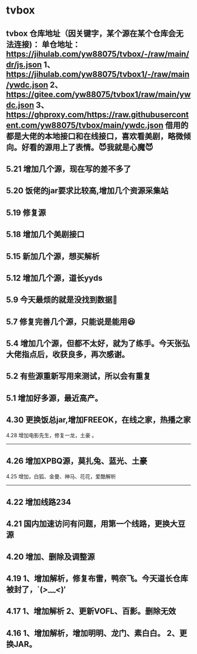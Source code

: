# tvbox
tvbox
仓库地址（因关键字，某个源在某个仓库会无法连接)：
单仓地址：https://jihulab.com/yw88075/tvbox/-/raw/main/dr/js.json
1、https://jihulab.com/yw88075/tvbox1/-/raw/main/ywdc.json
2、https://gitee.com/yw88075/tvbox1/raw/main/ywdc.json
3、https://ghproxy.com/https://raw.githubusercontent.com/yw88075/tvbox/main/ywdc.json
借用的都是大佬的本地接口和在线接口，喜欢看美剧，略微倾向。好看的源用上了表情。😈我就是心魔😈
---------------------------------
5.21
增加几个源，现在写的差不多了
---------------------------------
5.20
饭佬的jar要求比较高,增加几个资源采集站
---------------------------------
5.19
修复源
---------------------------------
5.18
增加几个美剧接口
---------------------------------
5.15
新加几个源，想买解析
---------------------------------
5.12
增加几个源，道长yyds
---------------------------------
5.9
今天最烦的就是没找到数据🤣
---------------------------------
5.7
修复完善几个源，只能说是能用😆
---------------------------------
5.4
增加几个源，但都不太好，就为了练手。今天张弘大佬指点后，收获良多，再次感谢。
---------------------------------
5.2
有些源重新写用来测试，所以会有重复
---------------------------------
5.1
增加好多源，最近高产。
---------------------------------
4.30
更换饭总jar,增加FREEOK，在线之家，热播之家
---------------------------------
4.28
增加电影先生，修复一龙，土豪 。

---------------------------------
4.26
增加XPBQ源，莫扎兔、蓝光、土豪
---------------------------------
4.25
增加，白狐、金曼、神马、花花，爱酷解析

---------------------------------
4.22
增加线路234
---------------------------------
4.21
国内加速访问有问题，用第一个线路，更换大豆源
---------------------------------
4.20
增加、删除及调整源
---------------------------------
4.19
1、增加解析，修复布雷，鸭奈飞。今天道长仓库被封了，`(*>﹏<*)′
---------------------------------
4.17
1、增加解析
2、更新VOFL、百影。删除无效
---------------------------------
4.16
1、增加解析，增加明明、龙门、素白白。
2、更换JAR。
---------------------------------


